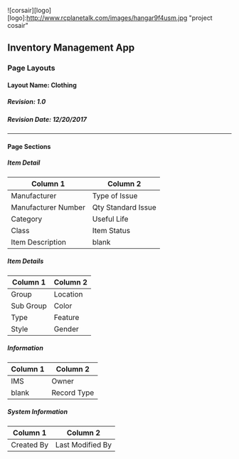 ![corsair][logo]
[logo]:http://www.rcplanetalk.com/images/hangar9f4usm.jpg "project cosair"

## Inventory Management App
### Page Layouts
#### Layout Name: Clothing
##### Revision: 1.0
##### Revision Date: 12/20/2017
---
#### Page Sections

##### Item Detail
|Column 1 | Column 2 |
| ------- | -------- |
| Manufacturer | Type of Issue |
| Manufacturer Number | Qty Standard Issue |
| Category | Useful Life |
| Class | Item Status |
| Item Description | blank |

##### Item Details
|Column 1 | Column 2 |
| ------- | -------- |
| Group | Location |
| Sub Group | Color  |
| Type | Feature |
| Style  | Gender |

##### Information
|Column 1 | Column 2 |
| ------- | -------- |
| IMS | Owner  |
| blank | Record Type   |

##### System Information
|Column 1 | Column 2 |
| ------- | -------- |
| Created By | Last Modified By  |
